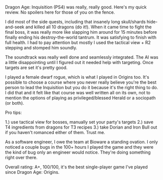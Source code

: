 Dragon Age: Inquisition (PS4) was really, really good. Here's my quick review.
No spoilers here for those of you on the fence.

I did most of the side quests, including that insanely long skull/shards
hide-and-seek and killed all 10 dragons (do it!). When it came time to
fight the final boss, it was really more like slapping him around for 15
minutes before finally ending his destroy-the-world tantrum. It was
satisfying to finish with full health. I had to pay attention but mostly
I used the tactical view + R2 stepping and stomped him soundly.

The soundtrack was really well done and seamlessly integrated. The AI
was a little disappointing until I figured out it needed help with
targeting. Once targets are set it's pretty good.

I played a female dwarf rogue, which is what I played in Origins too. It's possible
to choose a course where you never really believe you're the best person to lead
the Inquisition but you do it because it's the right thing to do. I did that and
it felt like that course was well written all on its own, not to mention the options
of playing as privileged/blessed Herald or a sociopath (or both).

Pro tips:

   1.) use tactical view for bosses, manually set your party's targets
   2.) save T4 ingredients from dragons for T3 recipes
   3.) take Dorian and Iron Bull out if you haven't romanced either of them. Trust me.

As a software engineer, I owe the team at Bioware a standing ovation.
I only noticed a couple bugs in the 100+ hours I played the game and
they were the kind of bug only an engineer would notice. They're doing
something right over there.

Overall rating: A+, 100/100, it's the best single-player game I've
played since Dragon Age: Origins.
